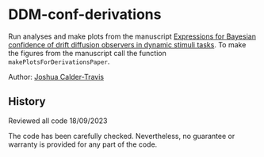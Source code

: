 # DDM-conf-derivations

Run analyses and make plots from the manuscript [Expressions for Bayesian confidence of drift diffusion observers in dynamic stimuli tasks](https://www.biorxiv.org/content/10.1101/2020.02.25.965384v3.abstract). To make the figures from the manuscript call the function `makePlotsForDerivationsPaper`.

Author: [Joshua Calder-Travis](https://scholar.google.com/citations?user=-9asgxcAAAAJ&hl=en)

## History 
Reviewed all code 18/09/2023

The code has been carefully checked. Nevertheless, no guarantee or warranty is provided for any part of the code.

